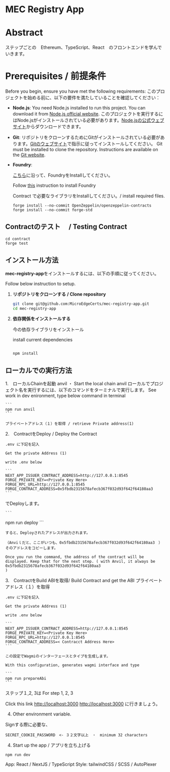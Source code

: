# MEC Registry App

# Abstract

ステップごとの　Ethereum、TypeScript、React　のフロントエンドを学んでいきます。

# Prerequisites / 前提条件

Before you begin, ensure you have met the following requirements:
このプロジェクトを始める前に、以下の要件を満たしていることを確認してください：

- **Node.js**: 
  You need Node.js installed to run this project. You can download it from [Node.js official website](https://nodejs.org/).
  このプロジェクトを実行するにはNode.jsがインストールされている必要があります。[Node.jsの公式ウェブサイト](https://nodejs.org/)からダウンロードできます。
- **Git**: 
  リポジトリをクローンするためにGitがインストールされている必要があります。[Gitのウェブサイト](https://git-scm.com/downloads)で指示に従ってインストールしてください。
  Git must be installed to clone the repository. Instructions are available on the [Git website](https://git-scm.com/downloads).

- **Foundry**:
  
  [こちら](https://github.com/airinterface/ethereum101/blob/main/doc/Step11.md)に沿って、FoundryをInstallしてください。

  Follow [this](https://github.com/airinterface/ethereum101/blob/main/doc/Step11.md) instruction to install Foundry

  Contract で必要なライブラリをInstallしてください。/ install required files. 

  ```
  forge install --no-commit OpenZeppelin/openzeppelin-contracts
  forge install --no-commit forge-std
  ```
## Contractのテスト　 / Testing Contract 

  ```
  cd contract
  forge test
  ```

## インストール方法

**mec-registry-app**をインストールするには、以下の手順に従ってください。

Follow below instruction to setup.


1. **リポジトリをクローンする / Clone repository**
   ```bash
   git clone git@github.com:MicroEdgeCerts/mec-registry-app.git
   cd mec-registry-app
   ```


3. **依存関係をインストールする**


    今の依存ライブラリをインストール


    install current dependencies


    ```

    npm install
    ```



## ローカルでの実行方法

1.　ローカルChainを起動 anvil ・ Start the local chain anvil
ローカルでプロジェクト名を実行するには、以下のコマンドをターミナルで実行します。
See work in dev enironment, type below command in terminal

    ```
    npm run anvil
    ```

    プライベートアドレス（１）を取得 / retrieve Private address(1)



2.　ContractをDeploy /  Deploy the Contract 

    .env に下記を記入

    Get the private Address (1)

    write .env below

    ```
    NEXT_APP_ISSUER_CONTRACT_ADDRESS=http://127.0.0.1:8545
    FORGE_PRIVATE_KEY=<Private Key Here>
    FORGE_RPC_URL=http://127.0.0.1:8545
    FORGE_CONTRACT_ADDRESS=0x5fbdb2315678afecb367f032d93f642f64180aa3
    ```

   でDeployします。

    ```
   npm run deploy
    ```

    
    すると、Deployされたアドレスが出力されます。
    
    （Anviｌだと、ここがいつも、0x5fbdb2315678afecb367f032d93f642f64180aa3　）そのアドレスをコピーします。

    Once you run the command, the address of the contract will be displayed. Keep that for the next step. ( with Anvil, it always be 0x5fbdb2315678afecb367f032d93f642f64180aa3
    )

3.　ContractをBuild ABIを取得/ Build Contract and get the ABI
   プライベートアドレス（１）を取得

    .env に下記を記入

    Get the private Address (1)

    write .env below

    ```
    NEXT_APP_ISSUER_CONTRACT_ADDRESS=http://127.0.0.1:8545
    FORGE_PRIVATE_KEY=<Private Key Here>
    FORGE_RPC_URL=http://127.0.0.1:8545
    FORGE_CONTRACT_ADDRESS=< Contracct Address Here>
    ```

    この設定でWagmiのインターフェースとタイプを生成します。

    With this configuration, generates wagmi interface and type

    ```
    npm run prepareAbi
    ```
 



ステップ１,2, 3は
For step 1, 2, 3

Click this link [http://localhost:3000](http://localhost:3000)
[http://localhost:3000](http://localhost:3000) に行きましょう。


4. Other environment variable. 

Signする際に必要な、
```
SECRET_COOKIE_PASSWORD　<- ３２文字以上　・　minimum 32 characters
```


4. Start up the app / アプリを立ち上げる

```
npm run dev
```



App: React / NextJS / TypeScript
Style: tailwindCSS / SCSS / AutoPlexer


